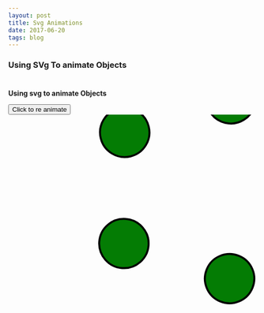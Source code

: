 ```yaml
---
layout: post
title: Svg Animations
date: 2017-06-20 
tags: blog    
---
```




### Using SVg To animate Objects 

<!DOCTYPE html>
<html>
<body>
<p>

<strong><sup><h1></h1>Using svg to animate Objects  
</sup></strong>

</p>

<input type="button" value="Click to re animate" onClick="window.location.reload()">

<svg align="center" width="400%" height="800"> 

<g id="R1" transform="translate(250 250)"> 
  <circle cx="50" cy="50" r="50" stroke="black" stroke-width="4" fill="blue"">
  <animateTransform attributeName="transform" type="rotate" dur="7s" from="0" to="360" repeatCount="indefinite" />
  <animate attributeName="cx" dur="8s" values="-20; 220; -20" repeatCount="indefinite" />
  <animate attributeName="cy" dur="3s" values="10; 60; 10" repeatCount="indefinite" />
  <animate id="R1" attributeName="fill" from="red" to="blue" dur="8s" fill="Freeze" />
  <animate id="R1" attributeName="fill" from="green" to="purple" dur="3s" fill="freeze" />
  </circle>
</g>

<use xlink:href="#R1" transform="rotate(72 390 150)" />
<use xlink:href="#R1" transform="rotate(144 390 150)" />
<use xlink:href="#R1" transform="rotate(216 390 150)" />
<use xlink:href="#R1" transform="rotate(288 390 150)" />
</svg> 

</body>

</html>


